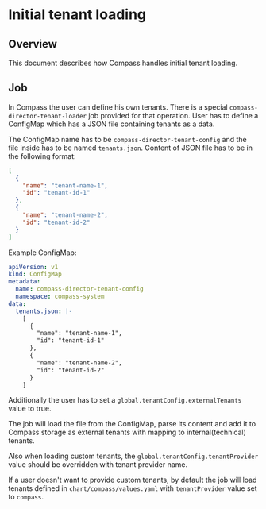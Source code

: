 # Initial tenant loading

## Overview
This document describes how Compass handles initial tenant loading.

## Job

In Compass the user can define his own tenants. There is a special `compass-director-tenant-loader` job provided for that operation. User has to define a ConfigMap which has a JSON file containing tenants as a data. 

The ConfigMap name has to be `compass-director-tenant-config` and the file inside has to be named `tenants.json`. Content of JSON file has to be in the following format:
```json
[
  {
    "name": "tenant-name-1",
    "id": "tenant-id-1"
  },
  {
    "name": "tenant-name-2",
    "id": "tenant-id-2"
  }
]
```

Example ConfigMap:
```yaml
apiVersion: v1
kind: ConfigMap
metadata:
  name: compass-director-tenant-config
  namespace: compass-system
data:
  tenants.json: |-
    [
      {
        "name": "tenant-name-1",
        "id": "tenant-id-1"
      },
      {
        "name": "tenant-name-2",
        "id": "tenant-id-2"
      }
    ]
```

Additionally the user has to set a `global.tenantConfig.externalTenants` value to true. 

The job will load the file from the ConfigMap, parse its content and add it to Compass storage as external tenants with mapping to internal(technical) tenants.

Also when loading custom tenants, the `global.tenantConfig.tenantProvider` value should be overridden with tenant provider name.

If a user doesn't want to provide custom tenants, by default the job will load tenants defined in `chart/compass/values.yaml` with `tenantProvider` value set to `compass`.
